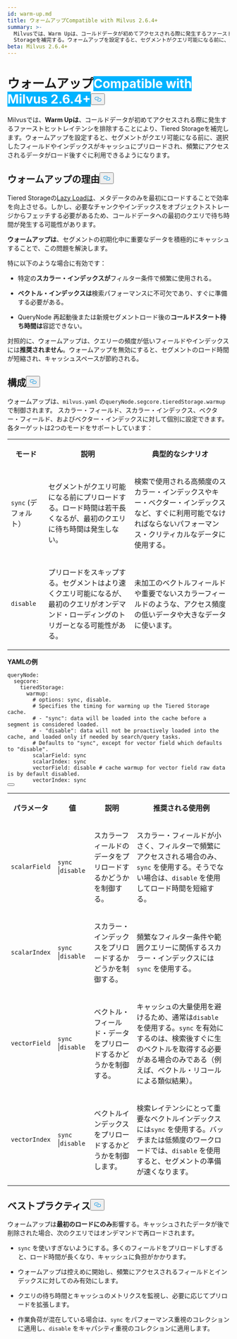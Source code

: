 ```yaml
---
id: warm-up.md
title: ウォームアップCompatible with Milvus 2.6.4+
summary: >-
  Milvusでは、Warm Upは、コールドデータが初めてアクセスされる際に発生するファーストヒットレイテンシを排除することにより、Tiered
  Storageを補完する。ウォームアップを設定すると、セグメントがクエリ可能になる前に、選択したフィールドやインデックスがキャッシュにプリロードされ、頻繁にアクセスされるデータがロード後すぐに利用できるようになる。
beta: Milvus 2.6.4+
---
```

<h1 id="Warm-Up" class="common-anchor-header">ウォームアップ<span class="beta-tag" style="background-color:rgb(0, 179, 255);color:white" translate="no">Compatible with Milvus 2.6.4+</span><button data-href="#Warm-Up" class="anchor-icon" translate="no">
      <svg translate="no"
        aria-hidden="true"
        focusable="false"
        height="20"
        version="1.1"
        viewBox="0 0 16 16"
        width="16"
      >
        <path
          fill="#0092E4"
          fill-rule="evenodd"
          d="M4 9h1v1H4c-1.5 0-3-1.69-3-3.5S2.55 3 4 3h4c1.45 0 3 1.69 3 3.5 0 1.41-.91 2.72-2 3.25V8.59c.58-.45 1-1.27 1-2.09C10 5.22 8.98 4 8 4H4c-.98 0-2 1.22-2 2.5S3 9 4 9zm9-3h-1v1h1c1 0 2 1.22 2 2.5S13.98 12 13 12H9c-.98 0-2-1.22-2-2.5 0-.83.42-1.64 1-2.09V6.25c-1.09.53-2 1.84-2 3.25C6 11.31 7.55 13 9 13h4c1.45 0 3-1.69 3-3.5S14.5 6 13 6z"
        ></path>
      </svg>
    </button></h1><p>Milvusでは、<strong>Warm Upは</strong>、コールドデータが初めてアクセスされる際に発生するファーストヒットレイテンシを排除することにより、Tiered Storageを補完します。ウォームアップを設定すると、セグメントがクエリ可能になる前に、選択したフィールドやインデックスがキャッシュにプリロードされ、頻繁にアクセスされるデータがロード後すぐに利用できるようになります。</p>
<h2 id="Why-warm-up" class="common-anchor-header">ウォームアップの理由<button data-href="#Why-warm-up" class="anchor-icon" translate="no">
      <svg translate="no"
        aria-hidden="true"
        focusable="false"
        height="20"
        version="1.1"
        viewBox="0 0 16 16"
        width="16"
      >
        <path
          fill="#0092E4"
          fill-rule="evenodd"
          d="M4 9h1v1H4c-1.5 0-3-1.69-3-3.5S2.55 3 4 3h4c1.45 0 3 1.69 3 3.5 0 1.41-.91 2.72-2 3.25V8.59c.58-.45 1-1.27 1-2.09C10 5.22 8.98 4 8 4H4c-.98 0-2 1.22-2 2.5S3 9 4 9zm9-3h-1v1h1c1 0 2 1.22 2 2.5S13.98 12 13 12H9c-.98 0-2-1.22-2-2.5 0-.83.42-1.64 1-2.09V6.25c-1.09.53-2 1.84-2 3.25C6 11.31 7.55 13 9 13h4c1.45 0 3-1.69 3-3.5S14.5 6 13 6z"
        ></path>
      </svg>
    </button></h2><p>Tiered Storageの<a href="/docs/ja/tiered-storage-overview.md#Lazy-load">Lazy Loadは</a>、メタデータのみを最初にロードすることで効率を向上させる。しかし、必要なチャンクやインデックスをオブジェクトストレージからフェッチする必要があるため、コールドデータへの最初のクエリで待ち時間が発生する可能性があります。</p>
<p><strong>ウォームアップは</strong>、セグメントの初期化中に重要なデータを積極的にキャッシュすることで、この問題を解決します。</p>
<p>特に以下のような場合に有効です：</p>
<ul>
<li><p>特定の<strong>スカラー・インデックスが</strong>フィルター条件で頻繁に使用される。</p></li>
<li><p><strong>ベクトル・インデックスは</strong>検索パフォーマンスに不可欠であり、すぐに準備する必要がある。</p></li>
<li><p>QueryNode 再起動後または新規セグメントロード後の<strong>コールドスタート待ち時間は</strong>容認できない。</p></li>
</ul>
<p>対照的に、ウォームアップは、クエリーの頻度が低いフィールドやインデックスには<strong>推奨されません</strong>。ウォームアップを無効にすると、セグメントのロード時間が短縮され、キャッシュスペースが節約される。</p>
<h2 id="Configuration" class="common-anchor-header">構成<button data-href="#Configuration" class="anchor-icon" translate="no">
      <svg translate="no"
        aria-hidden="true"
        focusable="false"
        height="20"
        version="1.1"
        viewBox="0 0 16 16"
        width="16"
      >
        <path
          fill="#0092E4"
          fill-rule="evenodd"
          d="M4 9h1v1H4c-1.5 0-3-1.69-3-3.5S2.55 3 4 3h4c1.45 0 3 1.69 3 3.5 0 1.41-.91 2.72-2 3.25V8.59c.58-.45 1-1.27 1-2.09C10 5.22 8.98 4 8 4H4c-.98 0-2 1.22-2 2.5S3 9 4 9zm9-3h-1v1h1c1 0 2 1.22 2 2.5S13.98 12 13 12H9c-.98 0-2-1.22-2-2.5 0-.83.42-1.64 1-2.09V6.25c-1.09.53-2 1.84-2 3.25C6 11.31 7.55 13 9 13h4c1.45 0 3-1.69 3-3.5S14.5 6 13 6z"
        ></path>
      </svg>
    </button></h2><p>ウォームアップは、<code translate="no">milvus.yaml</code> の<code translate="no">queryNode.segcore.tieredStorage.warmup</code> で制御されます。 スカラー・フィールド、スカラー・インデックス、ベクター・フィールド、およびベクター・インデックスに対して個別に設定できます。各ターゲットは2つのモードをサポートしています：</p>
<table>
   <tr>
     <th><p>モード</p></th>
     <th><p>説明</p></th>
     <th><p>典型的なシナリオ</p></th>
   </tr>
   <tr>
     <td><p><code translate="no">sync</code> (デフォルト）</p></td>
     <td><p>セグメントがクエリ可能になる前にプリロードする。ロード時間は若干長くなるが、最初のクエリに待ち時間は発生しない。</p></td>
     <td><p>検索で使用される高頻度のスカラー・インデックスやキー・ベクター・インデックスなど、すぐに利用可能でなければならないパフォーマンス・クリティカルなデータに使用する。</p></td>
   </tr>
   <tr>
     <td><p><code translate="no">disable</code></p></td>
     <td><p>プリロードをスキップする。セグメントはより速くクエリ可能になるが、最初のクエリがオンデマンド・ローディングのトリガーとなる可能性がある。</p></td>
     <td><p>未加工のベクトルフィールドや重要でないスカラーフィールドのような、アクセス頻度の低いデータや大きなデータに使います。</p></td>
   </tr>
</table>
<p><strong>YAMLの例</strong></p>
<pre><code translate="no" class="language-yaml"><span class="hljs-attr">queryNode:</span>
  <span class="hljs-attr">segcore:</span>
    <span class="hljs-attr">tieredStorage:</span>
      <span class="hljs-attr">warmup:</span>
        <span class="hljs-comment"># options: sync, disable.</span>
        <span class="hljs-comment"># Specifies the timing for warming up the Tiered Storage cache.</span>
        <span class="hljs-comment"># - &quot;sync&quot;: data will be loaded into the cache before a segment is considered loaded.</span>
        <span class="hljs-comment"># - &quot;disable&quot;: data will not be proactively loaded into the cache, and loaded only if needed by search/query tasks.</span>
        <span class="hljs-comment"># Defaults to &quot;sync&quot;, except for vector field which defaults to &quot;disable&quot;.</span>
        <span class="hljs-attr">scalarField:</span> <span class="hljs-string">sync</span>
        <span class="hljs-attr">scalarIndex:</span> <span class="hljs-string">sync</span>
        <span class="hljs-attr">vectorField:</span> <span class="hljs-string">disable</span> <span class="hljs-comment"># cache warmup for vector field raw data is by default disabled.</span>
        <span class="hljs-attr">vectorIndex:</span> <span class="hljs-string">sync</span>
<button class="copy-code-btn"></button></code></pre>
<table>
   <tr>
     <th><p>パラメータ</p></th>
     <th><p>値</p></th>
     <th><p>説明</p></th>
     <th><p>推奨される使用例</p></th>
   </tr>
   <tr>
     <td><p><code translate="no">scalarField</code></p></td>
     <td><p><code translate="no">sync</code> |<code translate="no">disable</code></p></td>
     <td><p>スカラーフィールドのデータをプリロードするかどうかを制御する。</p></td>
     <td><p>スカラー・フィールドが小さく、フィルターで頻繁にアクセスされる場合のみ、<code translate="no">sync</code> を使用する。そうでない場合は、<code translate="no">disable</code> を使用してロード時間を短縮する。</p></td>
   </tr>
   <tr>
     <td><p><code translate="no">scalarIndex</code></p></td>
     <td><p><code translate="no">sync</code> |<code translate="no">disable</code></p></td>
     <td><p>スカラー・インデックスをプリロードするかどうかを制御する。</p></td>
     <td><p>頻繁なフィルター条件や範囲クエリーに関係するスカラー・インデックスには<code translate="no">sync</code> を使用する。</p></td>
   </tr>
   <tr>
     <td><p><code translate="no">vectorField</code></p></td>
     <td><p><code translate="no">sync</code> |<code translate="no">disable</code></p></td>
     <td><p>ベクトル・フィールド・データをプリロードするかどうかを制御する。</p></td>
     <td><p>キャッシュの大量使用を避けるため、通常は<code translate="no">disable</code> を使用する。<code translate="no">sync</code> を有効にするのは、検索後すぐに生のベクトルを取得する必要がある場合のみである（例えば、ベクトル・リコールによる類似結果）。</p></td>
   </tr>
   <tr>
     <td><p><code translate="no">vectorIndex</code></p></td>
     <td><p><code translate="no">sync</code> |<code translate="no">disable</code></p></td>
     <td><p>ベクトルインデックスをプリロードするかどうかを制御します。</p></td>
     <td><p>検索レイテンシにとって重要なベクトルインデックスには<code translate="no">sync</code> を使用する。バッチまたは低頻度のワークロードでは、<code translate="no">disable</code> を使用すると、セグメントの準備が速くなります。</p></td>
   </tr>
</table>
<h2 id="Best-practices" class="common-anchor-header">ベストプラクティス<button data-href="#Best-practices" class="anchor-icon" translate="no">
      <svg translate="no"
        aria-hidden="true"
        focusable="false"
        height="20"
        version="1.1"
        viewBox="0 0 16 16"
        width="16"
      >
        <path
          fill="#0092E4"
          fill-rule="evenodd"
          d="M4 9h1v1H4c-1.5 0-3-1.69-3-3.5S2.55 3 4 3h4c1.45 0 3 1.69 3 3.5 0 1.41-.91 2.72-2 3.25V8.59c.58-.45 1-1.27 1-2.09C10 5.22 8.98 4 8 4H4c-.98 0-2 1.22-2 2.5S3 9 4 9zm9-3h-1v1h1c1 0 2 1.22 2 2.5S13.98 12 13 12H9c-.98 0-2-1.22-2-2.5 0-.83.42-1.64 1-2.09V6.25c-1.09.53-2 1.84-2 3.25C6 11.31 7.55 13 9 13h4c1.45 0 3-1.69 3-3.5S14.5 6 13 6z"
        ></path>
      </svg>
    </button></h2><p>ウォームアップは<strong>最初のロードにのみ</strong>影響する。キャッシュされたデータが後で削除された場合、次のクエリではオンデマンドで再ロードされます。</p>
<ul>
<li><p><code translate="no">sync</code> を使いすぎないようにする。多くのフィールドをプリロードしすぎると、ロード時間が長くなり、キャッシュに負担がかかります。</p></li>
<li><p>ウォームアップは控えめに開始し、頻繁にアクセスされるフィールドとインデックスに対してのみ有効にします。</p></li>
<li><p>クエリの待ち時間とキャッシュのメトリクスを監視し、必要に応じてプリロードを拡張します。</p></li>
<li><p>作業負荷が混在している場合は、<code translate="no">sync</code> をパフォーマンス重視のコレクションに適用し、<code translate="no">disable</code> をキャパシティ重視のコレクションに適用します。</p></li>
</ul>
